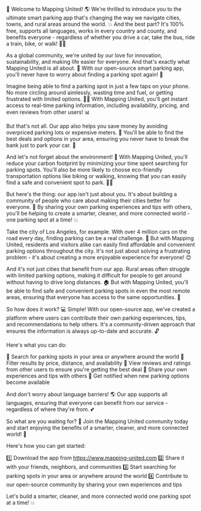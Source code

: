 🚨 Welcome to Mapping United! 🌎 We're thrilled to introduce you to the ultimate smart parking app that's changing the way we navigate cities, towns, and rural areas around the world. 💥 And the best part? It's 100% free, supports all languages, works in every country and county, and benefits everyone - regardless of whether you drive a car, take the bus, ride a train, bike, or walk! 🚶‍♂️

As a global community, we're united by our love for innovation, sustainability, and making life easier for everyone. And that's exactly what Mapping United is all about. 🌟 With our open-source smart parking app, you'll never have to worry about finding a parking spot again! 💪

Imagine being able to find a parking spot in just a few taps on your phone. No more circling around aimlessly, wasting time and fuel, or getting frustrated with limited options. 🙅‍♂️ With Mapping United, you'll get instant access to real-time parking information, including availability, pricing, and even reviews from other users! 📊

But that's not all. Our app also helps you save money by avoiding overpriced parking lots or expensive meters. 💸 You'll be able to find the best deals and options in your area, ensuring you never have to break the bank just to park your car. 💸

And let's not forget about the environment! 🌿 With Mapping United, you'll reduce your carbon footprint by minimizing your time spent searching for parking spots. You'll also be more likely to choose eco-friendly transportation options like biking or walking, knowing that you can easily find a safe and convenient spot to park. 🚴‍♂️

But here's the thing: our app isn't just about you. It's about building a community of people who care about making their cities better for everyone. 🌈 By sharing your own parking experiences and tips with others, you'll be helping to create a smarter, cleaner, and more connected world - one parking spot at a time! 💥

Take the city of Los Angeles, for example. With over 4 million cars on the road every day, finding parking can be a real challenge. 🚗 But with Mapping United, residents and visitors alike can easily find affordable and convenient parking options throughout the city. It's not just about solving a frustrating problem - it's about creating a more enjoyable experience for everyone! 😊

And it's not just cities that benefit from our app. Rural areas often struggle with limited parking options, making it difficult for people to get around without having to drive long distances. 🏠 But with Mapping United, you'll be able to find safe and convenient parking spots in even the most remote areas, ensuring that everyone has access to the same opportunities. 🌟

So how does it work? 💻 Simple! With our open-source app, we've created a platform where users can contribute their own parking experiences, tips, and recommendations to help others. It's a community-driven approach that ensures the information is always up-to-date and accurate. 🔓

Here's what you can do:

📍 Search for parking spots in your area or anywhere around the world
📍 Filter results by price, distance, and availability
📍 View reviews and ratings from other users to ensure you're getting the best deal
📍 Share your own experiences and tips with others
📍 Get notified when new parking options become available

And don't worry about language barriers! 🌎 Our app supports all languages, ensuring that everyone can benefit from our service - regardless of where they're from. 💕

So what are you waiting for? 🚀 Join the Mapping United community today and start enjoying the benefits of a smarter, cleaner, and more connected world! 🌈

Here's how you can get started:

1️⃣ Download the app from https://www.mapping-united.com
2️⃣ Share it with your friends, neighbors, and communities
3️⃣ Start searching for parking spots in your area or anywhere around the world
4️⃣ Contribute to our open-source community by sharing your own experiences and tips

Let's build a smarter, cleaner, and more connected world one parking spot at a time! 💥